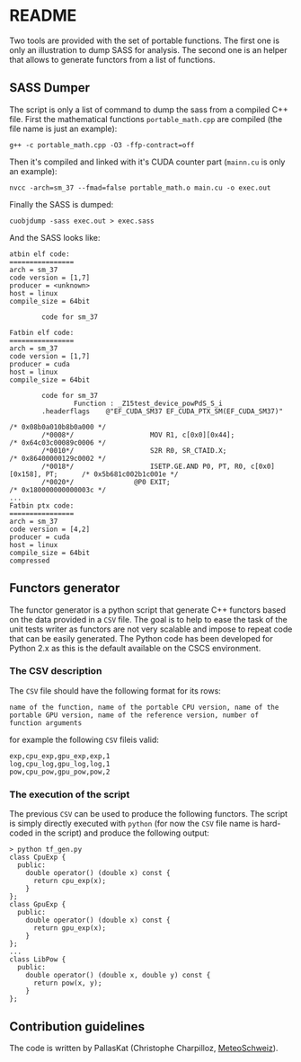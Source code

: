 # README
Two tools are provided with the set of portable functions. The first one is only an illustration to dump SASS for analysis. The second one is an helper that allows to generate functors from a list of functions.

## SASS Dumper
The script is only a list of command to dump the sass from a compiled C++ file. First the mathematical functions `portable_math.cpp` are compiled (the file name is just an example):
```
g++ -c portable_math.cpp -O3 -ffp-contract=off
```
Then it's compiled and linked with it's CUDA counter part (`mainn.cu` is only an example):
```
nvcc -arch=sm_37 --fmad=false portable_math.o main.cu -o exec.out
```
Finally the SASS is dumped:
```
cuobjdump -sass exec.out > exec.sass
```
And the SASS looks like:
```
atbin elf code:
================
arch = sm_37
code version = [1,7]
producer = <unknown>
host = linux
compile_size = 64bit

        code for sm_37

Fatbin elf code:
================
arch = sm_37
code version = [1,7]
producer = cuda
host = linux
compile_size = 64bit

        code for sm_37
                Function : _Z15test_device_powPdS_S_i
        .headerflags    @"EF_CUDA_SM37 EF_CUDA_PTX_SM(EF_CUDA_SM37)"
                                                                                    /* 0x08b0a010b8b0a000 */
        /*0008*/                   MOV R1, c[0x0][0x44];                            /* 0x64c03c00089c0006 */
        /*0010*/                   S2R R0, SR_CTAID.X;                              /* 0x86400000129c0002 */
        /*0018*/                   ISETP.GE.AND P0, PT, R0, c[0x0][0x158], PT;      /* 0x5b681c002b1c001e */
        /*0020*/               @P0 EXIT;                                            /* 0x180000000000003c */
...
Fatbin ptx code:
================
arch = sm_37
code version = [4,2]
producer = cuda
host = linux
compile_size = 64bit
compressed
```

## Functors generator
The functor generator is a python script that generate C++ functors based on the data provided in a `CSV` file. The goal is to help to ease the task of the unit tests writer as functors are not very scalable and impose to repeat code that can be easily generated. The Python code has been developed for Python 2.x as this is the default available on the CSCS environment.

### The CSV description
The `CSV` file should have the following format for its rows:
```
name of the function, name of the portable CPU version, name of the portable GPU version, name of the reference version, number of function arguments
```
for example the following `CSV` fileis valid:
```
exp,cpu_exp,gpu_exp,exp,1
log,cpu_log,gpu_log,log,1
pow,cpu_pow,gpu_pow,pow,2
```
### The execution of the script
The previous `CSV` can be used to produce the following functors. The script is simply directly executed with `python` (for now the `CSV` file name is hard-coded in the script) and produce the following output:
```
> python tf_gen.py 
class CpuExp {
  public:
    double operator() (double x) const {
      return cpu_exp(x);
    }
};
class GpuExp {
  public:
    double operator() (double x) const {
      return gpu_exp(x);
    }
};
...
class LibPow {
  public:
    double operator() (double x, double y) const {
      return pow(x, y);
    }
};
```

## Contribution guidelines
The code is written by PallasKat (Christophe Charpilloz, [MeteoSchweiz](http://www.meteoswiss.admin.ch/home.html)).


